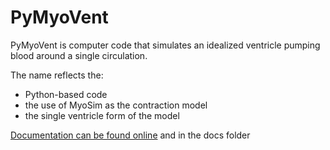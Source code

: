 # PyMyoVent

PyMyoVent is computer code that simulates an idealized ventricle pumping blood around a single circulation.

The name reflects the:
+ Python-based code
+ the use of MyoSim as the contraction model
+ the single ventricle form of the model

[Documentation can be found online](https://Campbell-Muscle-Lab.github.io/PyMyoVent/index.html) and in the docs folder
